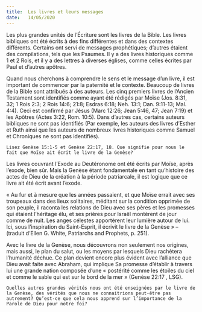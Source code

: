 ```yaml
---
title:  Les livres et leurs messages
date:   14/05/2020
---
```


Les plus grandes unités de l’Écriture sont les livres de la Bible. Les livres bibliques ont été écrits à des fins différentes et dans des contextes différents. Certains ont servi de messages prophétiques; d’autres étaient des compilations, tels que les Psaumes. Il y a des livres historiques comme 1 et 2 Rois, et il y a des lettres à diverses églises, comme celles écrites par Paul et d’autres apôtres.

Quand nous cherchons à comprendre le sens et le message d’un livre, il est important de commencer par la paternité et le contexte. Beaucoup de livres de la Bible sont attribués à des auteurs. Les cinq premiers livres de l’Ancien Testament sont identifiés comme ayant été rédigés par Moïse (Jos. 8:31, 32; 1 Rois 2:3; 2 Rois 14:6; 21:8; Esdras 6:18; Neh. 13:1; Dan. 9:11-13; Mal. 4:4). Ceci est confirmé par Jésus (Marc 12:26; Jean 5:46, 47; Jean 7:19) et les Apôtres (Actes 3:22, Rom. 10:5). Dans d’autres cas, certains auteurs bibliques ne sont pas identifiés (Par exemple, les auteurs des livres d’Esther et Ruth ainsi que les auteurs de nombreux livres historiques comme Samuel et Chroniques ne sont pas identifiés).

`Lisez Genèse 15:1-5 et Genèse 22:17, 18. Que signifie pour nous le fait que Moïse ait écrit le livre de la Genèse?`

Les livres couvrant l’Exode au Deutéronome ont été écrits par Moïse, après l’exode, bien sûr. Mais la Genèse étant fondamentale en tant qu’histoire des actes de Dieu de la création à la période patriarcale, il est logique que ce livre ait été écrit avant l’exode.

« Au fur et à mesure que les années passaient, et que Moïse errait avec ses troupeaux dans des lieux solitaires, méditant sur la condition opprimée de son peuple, il raconta les relations de Dieu avec ses pères et les promesses qui étaient l’héritage élu, et ses prières pour Israël montèrent de jour comme de nuit. Les anges célestes apportèrent leur lumière autour de lui. Ici, sous l’inspiration du Saint-Esprit, il écrivit le livre de la Genèse » – (traduit d’Ellen G. White, Patriarchs and Prophets, p. 251).

Avec le livre de la Genèse, nous découvrons non seulement nos origines, mais aussi, le plan du salut, ou les moyens par lesquels Dieu rachètera l’humanité déchue. Ce plan devient encore plus évident avec l’alliance que Dieu avait faite avec Abraham, qui implique Sa promesse d’établir à travers lui une grande nation composée d’une « postérité comme les étoiles du ciel et comme le sable qui est sur le bord de la mer » (Genèse 22:17 , LSG).

`Quelles autres grandes vérités nous ont été enseignées par le livre de la Genèse, des vérités que nous ne connaitrions peut-être pas autrement? Qu’est-ce que cela nous apprend sur l’importance de la Parole de Dieu pour notre foi?`
